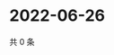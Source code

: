 # 2022-06-26

共 0 条

<!-- BEGIN WEIBO -->
<!-- 最后更新时间 Sun Jun 26 2022 00:20:35 GMT+0800 (China Standard Time) -->

<!-- END WEIBO -->
